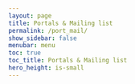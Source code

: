```yaml
---
layout: page
title: Portals & Mailing list
permalink: /port_mail/
show_sidebar: false
menubar: menu
toc: true
toc_title: Portals & Mailing list
hero_height: is-small
---
```

